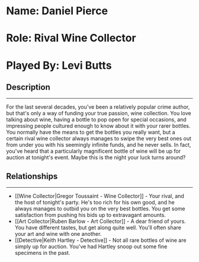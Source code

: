 # Name: Daniel Pierce
# Role: Rival Wine Collector
# Played By: Levi Butts

## Description
---
For the last several decades, you've been a relatively popular crime author, but that's only a way of funding your true passion, wine collection. You love talking about wine, having a bottle to pop open for special occasions, and impressing people cultured enough to know about it with your rarer bottles. You normally have the means to get the bottles you really want, but a certain rival wine collector always manages to swipe the very best ones out from under you with his seemingly infinite funds, and he never sells. In fact, you've heard that a particularly magnificent bottle of wine will be up for auction at tonight's event. Maybe this is the night your luck turns around?

## Relationships
---
- [[Wine Collector|Gregor Toussaint - Wine Collector]]  - Your rival, and the host of tonight's party. He's too rich for his own good, and he always manages to outbid you on the very best bottles. You get some satisfaction from pushing his bids up to extravagant amounts.
- [[Art Collector|Ruben Barlow - Art Collector]]  - A dear friend of yours. You have different tastes, but get along quite well. You'll often share your art and wine with one another.
- [[Detective|Keith Hartley - Detective]]  - Not all rare bottles of wine are simply up for auction. You've had Hartley snoop out some fine specimens in the past.